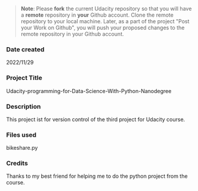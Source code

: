 >**Note**: Please **fork** the current Udacity repository so that you will have a **remote** repository in **your** Github account. Clone the remote repository to your local machine. Later, as a part of the project "Post your Work on Github", you will push your proposed changes to the remote repository in your Github account.

### Date created
2022/11/29

### Project Title
Udacity-programming-for-Data-Science-With-Python-Nanodegree 

### Description
This project ist for version control of the third project for Udacity course.

### Files used

bikeshare.py

### Credits
Thanks to my best friend for helping me to do the python project from the course.

